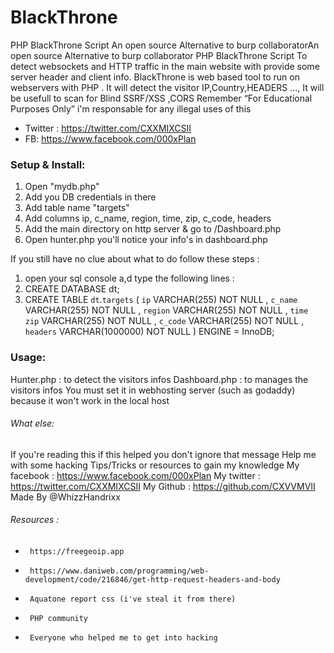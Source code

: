 BlackThrone
======

PHP BlackThrone Script An open source Alternative to burp collaboratorAn open source Alternative to burp collaborator
PHP BlackThrone Script To detect websockets and HTTP traffic in the main website with provide some server header and client info.
BlackThrone is web based tool to run on webservers with PHP . It will detect the visitor IP,Country,HEADERS ..., 
It will be usefull to scan for Blind SSRF/XSS ,CORS
Remember “For Educational Purposes Only” i'm responsable for any illegal uses of this




* Twitter : https://twitter.com/CXXMIXCSII
* FB: https://www.facebook.com/000xPlan

### Setup & Install:
1. Open "mydb.php"
2. Add you DB credentials in there
3. Add table name "targets"
4. Add columns ip, c_name, region, time, zip, c_code, headers
5. Add the main directory on http server & go to /Dashboard.php
6. Open hunter.php you'll notice your info's in dashboard.php

If you still have no clue about what to do follow these steps :

1. open your sql console a,d type the following lines :
2. CREATE DATABASE dt;
3. CREATE TABLE `dt`.`targets` ( `ip` VARCHAR(255) NOT NULL , `c_name` VARCHAR(255) NOT NULL , `region` VARCHAR(255) NOT NULL , `time zip` VARCHAR(255) NOT NULL , `c_code` VARCHAR(255) NOT NULL , `headers` VARCHAR(1000000) NOT NULL ) ENGINE = InnoDB;


### Usage:
 Hunter.php : to detect the visitors infos
 Dashboard.php : to manages the visitors infos
 You must set it in webhosting server (such as godaddy) because it won't work in the local host


###### What else:
If you're reading this if this helped you don't ignore that message
Help me with some hacking Tips/Tricks or resources to gain my knowledge
My facebook : https://www.facebook.com/000xPlan
My twitter : https://twitter.com/CXXMIXCSII
My Github : https://github.com/CXVVMVII
Made By @WhizzHandrixx

###### Resources :
*      https://freegeoip.app
*      https://www.daniweb.com/programming/web-development/code/216846/get-http-request-headers-and-body
*      Aquatone report css (i've steal it from there)
*      PHP community
*      Everyone who helped me to get into hacking
